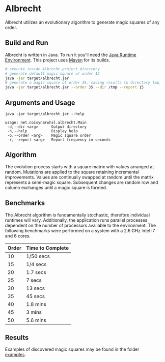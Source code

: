 # Albrecht

Albrecht utilizes an evolutionary algorithm to generate magic squares of any order.



## Build and Run

Albrecht is written in Java. To run it you'll need the [Java Runtime Environment](https://java.com/en/download/). This project uses [Maven](https://maven.apache.org/install.html) for its builds.

```bash
# execute inside Albrecht project directory
# generate default magic square of order 15
java -jar target/albrecht.jar 
# generate a magic square of order 35, saving results to directory tmp, with a status report every 15 secs
java -jar target/albrecht.jar --order 35 --dir /tmp --report 15
```



## Arguments and Usage

```
java -jar target/albrecht.jar --help

usage: net.noisynarwhal.albrecht.Main
 -d,--dir <arg>      Output directory
 -h,--help           Display help
 -o,--order <arg>    Magic square order
 -r,--report <arg>   Report frequency in seconds
```



## Algorithm

The evolution process starts with a square matrix with values arranged at random. Mutations are applied to the square retaining incremental improvements. Values are continually swapped at random until the matrix represents a semi-magic square. Subsequent changes are random row and column exchanges until a magic square is formed.

 

## Benchmarks

The Albrecht algorithm is fundamentally stochastic, therefore individual runtimes will vary. Additionally, the application runs parallel processes dependent on the number of processors available to the environment. The following benchmarks were performed on a system with a 2.6 GHz Intel i7 and 6 cores.

| Order | Time to Complete |
| ----- | ---------------- |
| 10    | 1/50 secs        |
| 15    | 1/4 secs         |
| 20    | 1.7 secs         |
| 25    | 7 secs           |
| 30    | 13 secs          |
| 35    | 45 secs          |
| 40    | 1.8 mins         |
| 45    | 3 mins           |
| 50    | 5.6 mins         |



## Results

Examples of discovered magic squares may be found in the folder [examples](https://github.com/david-ta-ming/Albrecht/tree/main/examples).
